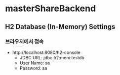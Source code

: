 # masterShareBackend

## H2 Database (In-Memory) Settings

### 브라우저에서 접속
* http://localhost:8080/h2-console
  * JDBC URL: jdbc:h2:mem:testdb
  * User Name: sa
  * Password: sa

